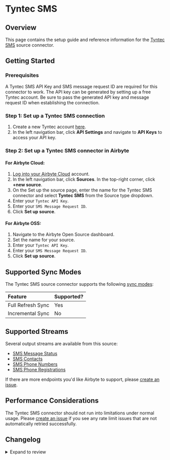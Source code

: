 # Tyntec SMS

## Overview

This page contains the setup guide and reference information for the [Tyntec SMS](https://api.tyntec.com/reference/sms/current.html#sms-api) source connector.

## Getting Started

### Prerequisites

A Tyntec SMS API Key and SMS message request ID are required for this connector to work. The API key can be generated by setting up a free Tyntec account. Be sure to pass the generated API key and message request ID when establishing the connection.

### Step 1: Set up a Tyntec SMS connection

1. Create a new Tyntec account [here](https://www.tyntec.com/create-account).
2. In the left navigation bar, click **API Settings** and navigate to **API Keys** to access your API key.

### Step 2: Set up a Tyntec SMS connector in Airbyte

#### For Airbyte Cloud:

1. [Log into your Airbyte Cloud](https://cloud.airbyte.com/workspaces) account.
2. In the left navigation bar, click **Sources**. In the top-right corner, click **+new source**.
3. On the Set up the source page, enter the name for the Tyntec SMS connector and select **Tyntec SMS** from the Source type dropdown.
4. Enter your `Tyntec API Key`.
5. Enter your `SMS Message Request ID`.
6. Click **Set up source**.

#### For Airbyte OSS:

1. Navigate to the Airbyte Open Source dashboard.
2. Set the name for your source.
3. Enter your `Tyntec API Key`.
4. Enter your `SMS Message Request ID`.
5. Click **Set up source**.

## Supported Sync Modes

The Tyntec SMS source connector supports the following [sync modes](https://docs.airbyte.com/cloud/core-concepts#connection-sync-modes):

| Feature           | Supported? |
| :---------------- | :--------- |
| Full Refresh Sync | Yes        |
| Incremental Sync  | No         |

## Supported Streams

Several output streams are available from this source:

- [SMS Message Status](https://api.tyntec.com/reference/sms/current.html#sms-api-Read%20SMS%20status)
- [SMS Contacts](https://api.tyntec.com/reference/sms/current.html#sms-api-List%20all%20contacts)
- [SMS Phone Numbers](https://api.tyntec.com/reference/sms/current.html#sms-api-List%20all%20phone%20numbers)
- [SMS Phone Registrations](https://api.tyntec.com/reference/sms/current.html#sms-api-List%20all%20phones)

If there are more endpoints you'd like Airbyte to support, please [create an issue](https://github.com/airbytehq/airbyte/issues/new/choose).

## Performance Considerations

The Tyntec SMS connector should not run into limitations under normal usage. Please [create an issue](https://github.com/airbytehq/airbyte/issues) if you see any rate limit issues that are not automatically retried successfully.

## Changelog

<details>
  <summary>Expand to review</summary>

| Version | Date       | Pull Request                                             | Subject                   |
| :------ | :--------- | :------------------------------------------------------- | :------------------------ |
| 0.2.7 | 2024-12-21 | [50364](https://github.com/airbytehq/airbyte/pull/50364) | Update dependencies |
| 0.2.6 | 2024-12-14 | [49793](https://github.com/airbytehq/airbyte/pull/49793) | Update dependencies |
| 0.2.5 | 2024-12-12 | [49431](https://github.com/airbytehq/airbyte/pull/49431) | Update dependencies |
| 0.2.4 | 2024-12-11 | [49110](https://github.com/airbytehq/airbyte/pull/49110) | Starting with this version, the Docker image is now rootless. Please note that this and future versions will not be compatible with Airbyte versions earlier than 0.64 |
| 0.2.3 | 2024-11-04 | [47910](https://github.com/airbytehq/airbyte/pull/47910) | Update dependencies |
| 0.2.2 | 2024-10-28 | [43782](https://github.com/airbytehq/airbyte/pull/43782) | Update dependencies |
| 0.2.1 | 2024-08-16 | [44196](https://github.com/airbytehq/airbyte/pull/44196) | Bump source-declarative-manifest version |
| 0.2.0 | 2024-08-14 | [44054](https://github.com/airbytehq/airbyte/pull/44054) | Refactor connector to manifest-only format |
| 0.1.13 | 2024-08-10 | [43551](https://github.com/airbytehq/airbyte/pull/43551) | Update dependencies |
| 0.1.12 | 2024-08-03 | [43221](https://github.com/airbytehq/airbyte/pull/43221) | Update dependencies |
| 0.1.11 | 2024-07-27 | [42689](https://github.com/airbytehq/airbyte/pull/42689) | Update dependencies |
| 0.1.10 | 2024-07-20 | [42209](https://github.com/airbytehq/airbyte/pull/42209) | Update dependencies |
| 0.1.9 | 2024-07-13 | [41740](https://github.com/airbytehq/airbyte/pull/41740) | Update dependencies |
| 0.1.8 | 2024-07-10 | [41364](https://github.com/airbytehq/airbyte/pull/41364) | Update dependencies |
| 0.1.7 | 2024-07-09 | [41108](https://github.com/airbytehq/airbyte/pull/41108) | Update dependencies |
| 0.1.6 | 2024-07-06 | [40804](https://github.com/airbytehq/airbyte/pull/40804) | Update dependencies |
| 0.1.5 | 2024-06-25 | [40482](https://github.com/airbytehq/airbyte/pull/40482) | Update dependencies |
| 0.1.4 | 2024-06-22 | [39994](https://github.com/airbytehq/airbyte/pull/39994) | Update dependencies |
| 0.1.3 | 2024-06-05 | [38838](https://github.com/airbytehq/airbyte/pull/38838) | Make compatible with builder |
| 0.1.2 | 2024-06-04 | [39043](https://github.com/airbytehq/airbyte/pull/39043) | [autopull] Upgrade base image to v1.2.1 |
| 0.1.1 | 2024-05-21 | [38500](https://github.com/airbytehq/airbyte/pull/38500) | [autopull] base image + poetry + up_to_date |
| 0.1.0 | 2022-11-02 | [18883](https://github.com/airbytehq/airbyte/pull/18883) | 🎉 New Source: Tyntec SMS |

</details>
